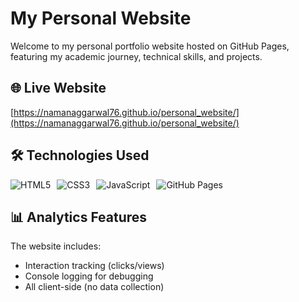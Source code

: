# My Personal Website

Welcome to my personal portfolio website hosted on GitHub Pages, featuring my academic journey, technical skills, and projects.

## 🌐 Live Website
[https://namanaggarwal76.github.io/personal_website/](https://namanaggarwal76.github.io/personal_website/)

<!-- ## 📂 Project Structure

```text
personal-website/
├── home_page/
│   ├── assets/
│   │   ├── docs/
│   │   │   └── cv.pdf
│   │   └── images/
│   │       ├── bg.jpg
│   │       ├── delhi1.jpeg
│   │       ├── delhi2.jpeg
│   │       ├── delhi3.jpeg
│   │       ├── profile.jpeg
│   │       └── rohini1.jpeg
│   ├── js/
│   │   ├── analytics.js
│   │   └── script.js
│   └── styles.css
└── text-analyser/
|   ├── index.html
|   ├── script.js
|   └── styles.css
|─── README.md
|───index.html
``` -->

<!-- ## ✨ Key Features

- **Personal Portfolio**:
  - Responsive design with dark/light mode
  - Interactive gallery of Delhi landmarks
  - Education timeline with achievements
  - Skills visualization

- **Text Analyzer Tool**:
  - Word/character counter
  - Grammar analysis (pronouns, prepositions)
  - Supports 10,000+ words -->

## 🛠️ Technologies Used

<div style="display: flex; gap: 10px; flex-wrap: wrap; margin: 10px 0;">
  <img src="https://img.shields.io/badge/HTML5-E34F26?style=for-the-badge&logo=html5&logoColor=white" alt="HTML5">
  <img src="https://img.shields.io/badge/CSS3-1572B6?style=for-the-badge&logo=css3&logoColor=white" alt="CSS3">
  <img src="https://img.shields.io/badge/JavaScript-F7DF1E?style=for-the-badge&logo=javascript&logoColor=black" alt="JavaScript">
  <img src="https://img.shields.io/badge/GitHub%20Pages-222222?style=for-the-badge&logo=github&logoColor=white" alt="GitHub Pages">
</div>

<!-- ## 🚀 Setup Instructions

1. Clone the repository:
   ```bash
   git clone https://github.com/namanaggarwal76/personal_website
   ```

2. Access different sections:
   - Main site: `index.html`
   - Text analyzer: `text-analyser/index.html`

3. For local testing:
   - Use Live Server extension in VS Code
   - Or open HTML files directly in browser -->

## 📊 Analytics Features

The website includes:
- Interaction tracking (clicks/views)
- Console logging for debugging
- All client-side (no data collection)

<!-- ## 🖊️ Text Analysis

The text analyser tool can be accessed from the nav bar, which is on a diff html page, it has a input box which takes in text input and then analyses it using a js script, it prints the results on the webpage itself. The conclusion includes the following results:
- number of letters
- number of words
- number of spaces
- number of newlines
- number of special symbols
- Tokenize the text and Print count of pronouns group by pronouns
- Tokenize the text and Print count of prepositions group by prepositions
- Tokenize the text and Print count of indefinite articles group by articles -->
